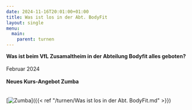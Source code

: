 ```yaml
---
date: 2024-11-16T20:01:00+01:00
title: Was ist los in der Abt. BodyFit
layout: single
menu:
  main:
    parent: turnen
---
```


<b>Was ist beim VfL Zusamaltheim in der Abteilung Bodyfit alles geboten?</b>
<br>
<br>Februar 2024<br>
<br>
<b>Neues Kurs-Angebot Zumba</b><br>
<br><br>
[![Zumba](/images/zumba.jpg)]({{< ref "/turnen/Was ist los in der Abt. BodyFit.md" >}})<br>
<br><br>
